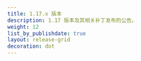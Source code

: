 ```yaml
---
title: 1.17.x 版本
description: 1.17 版本及其相关补丁发布的公告。
weight: 12
list_by_publishdate: true
layout: release-grid
decoration: dot
---
```

